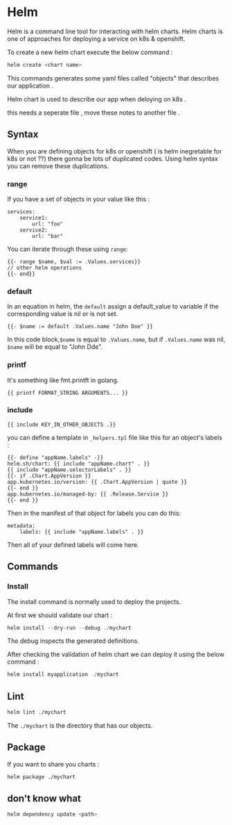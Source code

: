 # Helm

Helm is a command line tool for interacting with helm charts. Helm charts is one of approaches for deploying a service on k8s & openshift.

To create a new helm chart execute the below command :
```bash
helm create <chart name>
```

This commands generates some yaml files called "objects" that describes our application .

Helm chart is used to describe our app when deloying on k8s .


this needs a seperate file , move these notes to another file . 

## Syntax 

When you are defining objects for k8s or openshift ( is helm inegretable for k8s or not ??) there gonna be lots of duplicated codes. Using helm syntax you can remove these duplications. 

### range
If you have a set of objects in your value like this :
```
services:
    service1:
        url: "foo"
    service2: 
        url: "bar"
```

You can iterate through these using `range`:

```
{{- range $name, $val := .Values.services}}
// other helm operations 
{{- end}}
```

### default 

In an equation in helm, the `default` assign a default_value to variable if the corresponding value is nil or is not set. 

```
{{- $name := default .Values.name "John Doe" }}
```

In this code block,`$name` is equal to `.Values.name`, but if `.Values.name` was nil, `$name` will be equal to "John Dde".

### printf
It's something like fmt.printft in golang. 

```
{{ printf FORMAT_STRING ARGUMENTS... }}
```

### include 

```
{{ include KEY_IN_OTHER_OBJECTS .}}
```

you can define a template in `_helpers.tpl` file like this for an object's labels : 
```helm
{{- define "appName.labels" -}}
helm.sh/chart: {{ include "appName.chart" . }}
{{ include "appName.selectorLabels" . }}
{{- if .Chart.AppVersion }}
app.kubernetes.io/version: {{ .Chart.AppVersion | quote }}
{{- end }}
app.kubernetes.io/managed-by: {{ .Release.Service }}
{{- end }}
```

Then in the manifest of that object for labels you can do this: 
```
metadata: 
    labels: {{ include "appName.labels" . }}
```

Then all of your defined labels will come here. 

## Commands

### Install
The install command is normally used to deploy the projects.

At first we should validate our chart : 
```go
helm install --dry-run --debug ./mychart
```
The debug inspects the generated definitions.

After checking the validation of helm chart we can deploy it using the below command : 
```go
helm install myapplication ./mychart 
```

## Lint
```bash
helm lint ./mychart
```
The `./mychart` is the directory that has our objects.

## Package 
If you want to share you charts : 
```bash
helm package ./mychart
```

## don't know what 
```bash
helm dependency update <path>
```
